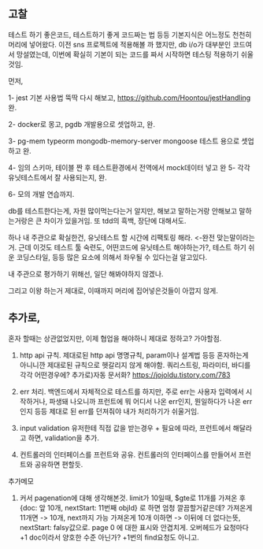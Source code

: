 ## 고찰

테스트 하기 좋은코드, 테스트하기 좋게 코드짜는 법
등등 기본지식은 어느정도 천천히 머리에 넣어왔다.
이전 sns 프로젝트에 적용해볼 까 했지만, db i/o가 대부분인 코드여서 망설였는데, 이번에 확실히 기본이 되는 코드를
짜서 시작하면 테스팅 적용하기 쉬울것임.

먼저,

1- jest 기본 사용법 뚝딱 다시 해보고,
https://github.com/Hoontou/jestHandling 완.

2- docker로 몽고, pgdb 개발용으로 셋업하고, 완.

3- pg-mem typeorm
mongodb-memory-server mongoose 테스트 용으로 셋업하고 완.

4- 임의 스키마, 테이블 짠 후 테스트환경에서 전역에서 mock데이터 넣고 완
5- 각각 유닛테스트에서 잘 사용되는지, 완.

6- 모의 개발 연습까지.

db를 테스트한다는게, 자원 많이먹는다는거 알지만, 해보고 말하는거랑 안해보고 말하는거랑은 큰 차이가 있을거임.
또 tdd의 흑백, 장단에 대해서도.

하나 내 주관으로 확실한건, 유닛테스트 할 시간에 리팩토링 해라. <-완전 맞는말이라는거.
근데 이것도 테스트 툴 숙련도, 어떤코드에 유닛테스트 해야하는가?,
테스트 하기 쉬운 코딩스타일, 등등 많은 요소에 의해서 좌우될 수 있다는걸 알고있다.

내 주관으로 평가하기 위해선, 일단 해봐야하지 않겠나.

그리고 이왕 하는거 제대로, 이때까지 머리에 집어넣은것들이 아깝지 않게.

## 추가로,

혼자 할때는 상관없었지만,
이제 협업을 해야하니 제대로 정하고? 가야할점.

1. http api 규칙.
   제대로된 http api 명명규칙, param이나 설계법 등등 혼자하는게 아니니깐 제대로된 규칙으로
   헷갈리지 않게 해야함.
   쿼리스트링, 파라미터, 바디를 각각 어떤경우에?
   추가로)자동 문서화? https://jojoldu.tistory.com/783

2. err 처리.
   백엔드에서 자체적으로 테스트를 하지만, 주로 err는
   사용자 입력에서 시작하거나, 파생돼 나오니까
   프런트에 뭐 어디서 나온 err인지, 뭔일하다가 나온 err인지 등등 제대로 된 err를 던져줘야 내가 처리하기가 쉬울거임.

3. input validation
   유저한테 직접 값을 받는경우 + 필요에 따라,
   프런트에서 해달라고 하면, validation을 추가.

4. 컨트롤러의 인터페이스를 프런트와 공유.
   컨트롤러의 인터페이스를 만들어서 프런트와 공유하면 편할듯.

추가메모

1. 커서 pagenation에 대해 생각해본것.
   limit가 10일때, $gte로 11개를 가져온 후
   {doc: 앞 10개, nextStart: 11번째 objId} 로 하면
   엄청 깔끔할거같은데?
   가져온게 11개면 -> 10개, next까지 가능
   가져온게 10개 이하면 -> 이뒤에 더 없다는뜻, nextStart: falsy값으로. page 0 에 대한 표시와 안겹치게.
   오버헤드가 요청마다 +1 doc이라서 양호한 수준 아닌가? +1번의 find요청도 아니고.
